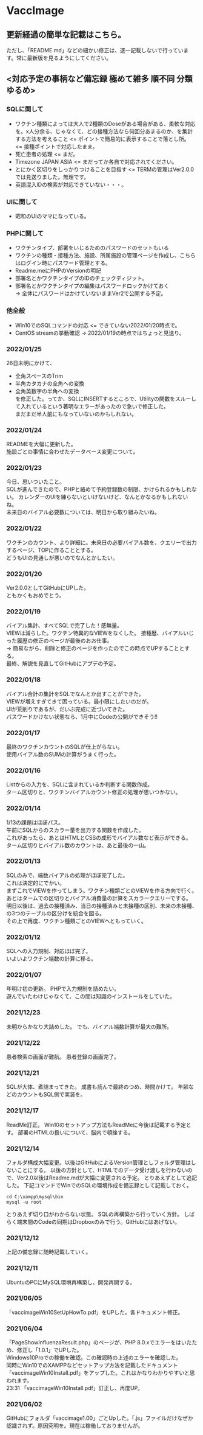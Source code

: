 # VaccImage
## 更新経過の簡単な記載はこちら。
ただし、「README.md」などの細かい修正は、逐一記載しないで行っています。常に最新版を見るようにしてください。

## <対応予定の事柄など備忘録 極めて雑多 順不同 分類ゆるめ>
### SQLに関して
- ワクチン種類によっては大人で2種類のDoseがある場合がある、柔軟な対応を。x人分余る、じゃなくて、どの接種方法なら何回分あまるのか、を集計する方法を考えること <= ポイントで簡易的に表示することで落とし所。 <= 接種ポイントで対応したまま。
- 死亡患者の処理 <= まだ。
- Timezone JAPAN ASIA <= まだってか各自で対応されてください。
- とにかく区切りをしっかりつけることを目指す <= TERMの管理はVer2.0.0では見送りました。無理です。
- 英語混入IDの検索が対応できていない・・・。

### UIに関して
- 昭和のUIのママになっている。

### PHPに関して
- ワクチンタイプ、部署をいじるためのパスワードのセットもいる
- ワクチンの種類・接種方法、施設、所属施設の管理ページを作成し、こちらはログイン時にパスワード管理とする。
- Readme.meにPHPのVersionの明記
- 部署名とかワクチンタイプのIDのチェックディジット。
- 部署名とかワクチンタイプの編集はパスワードロックかけておく  
 -> 全体にパスワードはかけていないままVer2で公開する予定。  

### 他全般
- Win10でのSQLコマンドの対応 <= できていない2022/01/20時点で。
- CentOS streamの挙動確認 -> 2022/01/19の時点ではちょっと見送り。

### 2022/01/25
26日未明にかけて、
- 全角スペースのTrim
- 半角カタカナの全角への変換
- 全角英数字の半角への変換  
を修正した。ってか、SQLにINSERTするところで、Utilityの関数をスルーして入れているという著明なエラーがあったので急いで修正した。  
まだまだ半人前にもなっていないのかもしれない。

### 2022/01/24
READMEを大幅に更新した。  
施設ごとの事情に合わせたデータベース変更について。  

### 2022/01/23
今日、思いついたこと。  
SQLが進んできたので、PHPと絡めて予約登録数の制限、かけられるかもしれない。
カレンダーのUIを練らないといけないけど、なんとかなるかもしれないね。  
未来日のバイアル必要数については、明日から取り組みたいね。  

### 2022/01/22
ワクチンのカウント、より詳細に。未来日の必要バイアル数を、クエリーで出力するページ、TOPに作ることとする。  
どうもUIの見通しが悪いのでなんとかしたい。  

### 2022/01/20
Ver2.0.0としてGitHubにUPした。  
ともかくもおめでとう。  

### 2022/01/19
バイアル集計、すべてSQLで完了した！感無量。  
VIEWは減らした。ワクチン特異的なVIEWをなくした。
接種歴、バイアルいじった履歴の修正のページが最後のおお仕事。  
 -> 簡易ながら、削除と修正のページを作ったのでこの時点でUPすることとする。  
最終、解説を見直してGitHubにアプデの予定。  

### 2022/01/18
バイアル合計の集計をSQLでなんとか出すことができた。  
VIEWが増えすぎてきて困っている。最小限にしたいのだが。  
UIが荒削りであるが、だいぶ完成に近づいてきた。  
パスワードかけない状態なら、1月中にCodeの公開ができそう!!

### 2022/01/17
最終のワクチンカウントのSQLが仕上がらない。  
使用バイアル数のSUMの計算がうまく行った。  

### 2022/01/16
Listからの入力を、SQLに含まれているか判断する関数作成。  
ターム区切りと、ワクチンバイアルカウント修正の処理が思いつかない。  

### 2022/01/14
1/13の課題はほぼパス。  
午前にSQLからのスカラー量を出力する関数を作成した。  
これがあったら、あとはHTMLとCSSの成形でバイアル数など表示ができる。  
ターム区切りとバイアル数のカウントは、あと最後の一山。  

### 2022/01/13
SQLのみで、端数バイアルの処理がほぼ完了した。  
これは決定的にでかい。  
まずこれでVIEWを作ってしまう。ワクチン種類ごとのVIEWを作る方向で行く。  
あとはタームでの区切りとバイアル消費量の計算をスカラークエリーでする。  
明日以後は、過去の接種済み、当日の接種済みと未接種の区別、未来の未接種、の3つのテーブルの区分けを統合を図る。  
その上で再度、ワクチン種類ごとのVIEWへともっていく。

### 2022/01/12
SQLへの入力規制、対応ほぼ完了。  
いよいよワクチン端数の計算に移る。  

### 2022/01/07
年明け初の更新。 
PHPで入力規制を詰めたい。  
遊んでいたわけじゃなくて、この間は知識のインストールをしていた。

### 2021/12/23
未明からかなり大詰めした。
でも、バイアル端数計算が最大の難所。

### 2021/12/22
患者検索の画面が難航。
患者登録の画面完了。

### 2021/12/21
SQLが大体、煮詰まってきた。
成書も読んで最終のつめ、時間かけて。
年齢などのカウントもSQL側で実装を。

### 2021/12/17
ReadMe訂正。 
Win10のセットアップ方法もReadMeに今後は記載する予定とす。
部署のHTMLの扱いについて、脳内で頓挫する。



### 2021/12/14
フォルダ構成大幅変更。以後はGitHubによるVersion管理としフォルダ管理はしないことにする。
以後の方針として、HTMLでのデータ受け渡しを行わないので、Ver2.0以後はReadme.mdが大幅に変更される予定。
とりあえずとして追記した。
下記コマンドでWinでのSQLの環境作成を備忘録として記載しておく。

```
cd C:\xampp\mysql\bin
mysql -u root
```
とりあえず切り口がわからない状態。
SQLの再構築から行っていく方針。
しばらく端末間のCodeの同期はDropboxのみで行う。GitHubにはあげない。

### 2021/12/12
上記の備忘録に随時記載していく。

### 2021/12/11
UbuntuのPCにMySQL環境再構築し、開発再開する。

### 2021/06/05
「vaccimageWin10SetUpHowTo.pdf」をUPした。各ドキュメント修正。

### 2021/06/04
「PageShowInfluenzaResult.php」のページが、PHP 8.0.xでエラーをはいたため、修正し「1.0.1」でUPした。  
Windows10Proでの稼働を確認。この確認時の上述のエラーを確認した。  
同時にWin10でのXAMPPなどセットアップ方法を記載したドキュメント「vaccimageWin10Install.pdf」をアップした。これはかなりわかりやすいと思われます。  
23:31 「vaccimageWin10Install.pdf」訂正し、再度UP。

### 2021/06/02
GitHubにフォルダ「vaccimage1.00」ごとUpした。「.js」ファイルだけなぜか認識されず。原因究明を。現在は稼働しておりませんが。
